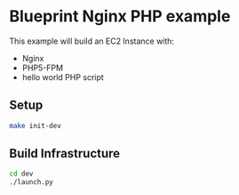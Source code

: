 # Blueprint Nginx PHP example


This example will build an EC2 Instance with:

 * Nginx
 * PHP5-FPM
 * hello world PHP script

## Setup

```sh
make init-dev
```

## Build Infrastructure

```sh
cd dev
./launch.py
```